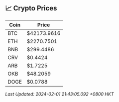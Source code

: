 ## 📈 Crypto Prices

| Coin | Price |
| ---- | ----- |
| BTC | $42173.9616 |
| ETH | $2270.7501 |
| BNB | $299.4486 |
| CRV | $0.4424 |
| ARB | $1.7225 |
| OKB | $48.2059 |
| DOGE | $0.0788 |

_Last Updated: 2024-02-01 21:43:05.092 +0800 HKT_